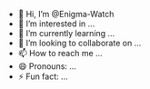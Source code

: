 - 👋 Hi, I’m @Enigma-Watch
- 👀 I’m interested in ...
- 🌱 I’m currently learning ...
- 💞️ I’m looking to collaborate on ...
- 📫 How to reach me ...
- 😄 Pronouns: ...
- ⚡ Fun fact: ...

<!---
Enigma-Watch/Enigma-Watch is a ✨ special ✨ repository because its `README.md` (this file) appears on your GitHub profile.
You can click the Preview link to take a look at your changes.
--->
